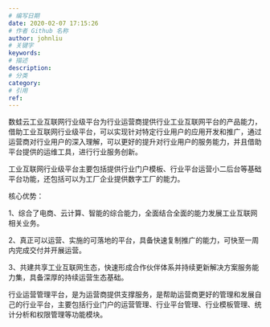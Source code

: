 ```yaml
---
# 编写日期
date: 2020-02-07 17:15:26
# 作者 Github 名称
author: johnliu
# 关键字
keywords:
# 描述
description:
# 分类
category: 
# 引用
ref:
---
```


数蛙云工业互联网行业级平台为行业运营商提供行业工业互联网平台的产品能力，借助工业互联网行业级平台，可以实现针对特定行业用户的应用开发和推广，通过运营商对行业用户的深入理解，可以更好的提升对行业用户的服务能力，并且借助平台提供的运维工具，进行行业服务创新。

工业互联网行业级平台主要包括提供行业门户模板、行业平台运营小二后台等基础平台功能，还包括可以为工厂企业提供数字工厂的能力。

核心优势：

1、综合了电商、云计算、智能的综合能力，全面结合全面的能力发展工业互联网相关业务。

2、真正可以运营、实施的可落地的平台，具备快速复制推广的能力，可快至一周内完成交付并开展运营。

3、共建共享工业互联网生态，快速形成合作伙伴体系并持续更新解决方案服务能力集，具备深厚的持续运营生态基础。

行业运营管理平台，是为运营商提供支撑服务，是帮助运营商更好的管理和发展自己的行业平台，主要包括行业门户的运营管理、行业平台管理、行业模板管理、统计分析和权限管理等功能模块。
